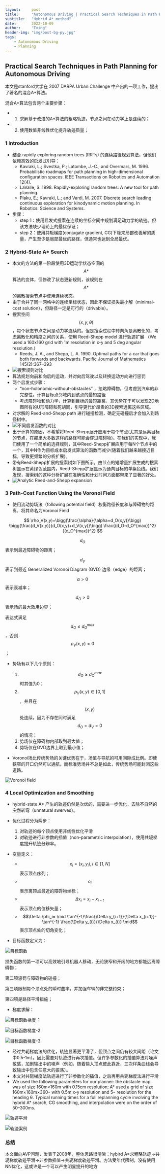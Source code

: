 ```yaml
---
layout:     post
title:      "Autonomous Driving | Practical Search Techniques in Path Planning for Autonomous Driving"
subtitle:   "Hybrid A* method"
date:       2022-10-09
author:     "Txing"
header-img: "img/post-bg-py.jpg"
tags:
    - Autonomous Driving
    - Planning
---
```


## Practical Search Techniques in Path Planning for Autonomous Driving

本文是stanford大学在 2007 DARPA Urban Challenge 中产出的一项工作，提出了著名的混合A*算法。

混合A*算法包含两个主要步骤：

- 1. 求解基于改进的A*算法的粗略轨迹，节点之间在动力学上是连续的；
- 2. 使用数值非线性优化提升轨迹质量；

### 1 Introduction

- 结合 rapidly exploring random trees (RRTs) 的连续路径规划算法，但他们依赖高效的启发式引导：
  - Kavraki, L.; Svestka, P.; Latombe, J.-C.; and Overmars, M. 1996. Probabilistic roadmaps for path planning in high-dimensional configuration spaces. IEEE Transactions on Robotics and Automation 12(4).
  - LaValle, S. 1998. Rapidly-exploring random trees: A new tool for path planning.
  - Plaku, E.; Kavraki, L.; and Vardi, M. 2007. Discrete search leading continuous exploration for kinodynamic motion planning. In Robotics: Science and Systems.
- 步骤：
  - step 1：使用启发式搜索在连续的坐标空间中规划满足动力学的轨迹。但该方法缺少理论上的最优保证；
  - step 2：使用共轭梯度(conjugate gradient, CG)下降来局部改善解的质量，产生至少是局部最优的路径，但通常也达到全局最优。

### 2 Hybrid-State A* Search

- 本文的方法的第一阶段使用3D运动学状态空间的$$A*$$算法的变体，但修改了状态更新规则，该规则在$$A*$$的离散搜索节点中使用连续状态。
- 由于合并了同一网格中的连续坐标状态，因此不保证损失最小解（minimal-cost solution），但路径一定是可行的（drivable）。
- 搜索空间$$(x, y,\theta)$$​​，每个状态节点之间是动力学连续的。但是搜索过程中转向角是离散化的，考虑离散化和精度之间的关系，使用 Reed-Shepp model  进行轨迹扩展 （We used a 160x160 grid with 1m resolution in x-y and 5 deg
  angular resolution.）
  - Reeds, J. A., and Shepp, L. A. 1990. Optimal paths for a car that goes both forwards and backwards. Pacific Journal of Mathematics 145(2):367–393
- ![搜索规则对比](https://raw.githubusercontent.com/txing-casia/txing-casia.github.io/master/img/20221011-1.jpg)
- 算法规划向前和向后的运动，并对向后驾驶以及转换运动方向进行惩罚
- 两个启发式步骤：
  - “non-holonomic-without-obstacles” ，忽略障碍物，但考虑到汽车的非完整性，计算目标点邻域内到该点的最短路径
  - 考虑障碍物和动力学，计算到目标的最短距离，其优势在于可以发现2D地图所有的U形障碍和死胡同，引导更代价昂贵的3D搜索远离这些区域。
- 对求解的 Reed-and-Shepp path 进行碰撞检测，确定无碰撞后才会加入到路径树中。
- ![不同启发函数的对比](https://raw.githubusercontent.com/txing-casia/txing-casia.github.io/master/img/20221011-2.jpg)
- 出于计算的原因，不希望将Reed-Shepp展开应用于每个节点(尤其是远离目标的节点，在那里大多数这样的路径可能会穿过障碍物)。在我们的实现中，我们使用了一个简单的选择规则，其中Reed-Shepp扩展应用于每N个节点中的一个，其中N作为目标成本启发式算法的函数而减少(随着我们越来越接近目标，导致更频繁的分析扩展)。
- 带有Reed-Shepp扩展的搜索树如下图所示。由节点的短增量扩展生成的搜索树显示在黄绿色范围内，Reed-Shepp扩展显示为通向目标的单紫色线。我们发现，搜索树的这种分析扩展在准确性和计划时间方面都带来了显著的好处。
- ![Analytic Reed-and-Shepp expansion](https://raw.githubusercontent.com/txing-casia/txing-casia.github.io/master/img/20221011-3.jpg)

### 3 Path-Cost Function Using the Voronoi Field

- 使用流动势场法（following potential field）权衡路径长度和与障碍物的距离，将其命名为Voronoi Field

$$
\rho_V(x,y)=\bigg(\frac{\alpha}{\alpha+d_O(x,y)}\bigg) \bigg(\frac{d_V(x,y)}{d_O(x,y)+d_V(x,y)}\bigg) \frac{(d_O-d_O^{max})^2}{(d_O^{max})^2}
$$

$$d_O$$ 表示到最近障碍物的距离；

$$d_V$$ 表示到最近 Generalized Voronoi Diagram (GVD) 边缘（edge）的距离；

$$\alpha > 0$$ 表示衰减率；

$$d_O>0$$ 表示场的最大效用边界；

表达式满足 $$d_O \leq d_O^{max}$$ ，否则$$\rho_V(x,y)=0$$；

- 势场有以下几个原则：
  1. $$d_O \geq d_O^{max}$$ 时其值为0；
  2. $$\rho_V(x,y)\in[0,1]$$，并且在$$(x,y)$$处连续，因为不存在同时满足$$d_O=d_V=0$$ 的情况；
  3. 势场仅在障碍物内部取到最大值；
  4. 势场仅在GVD边界上取到最小值；

- Voronoi场比传统势场的关键优势在于，场值与导航的可用间隙成比例。即使狭窄的开口仍然可以通航，而标准势场并不总是如此，传统势场可能封闭这些道路。

![Voronoi field](https://raw.githubusercontent.com/txing-casia/txing-casia.github.io/master/img/20221011-4.jpg)

### 4 Local Optimization and Smoothing

- hybrid-state A* 产生的轨迹仍然是次优的，需要进一步优化，去除不自然的突然转弯（unnatural swerves）。
- 优化过程分为两步：
  1. 对轨迹的每个顶点使用非线性优化平滑
  2. 对轨迹进行非参数的插值（non-parametric interpolation），使用共轭梯度提升轨迹分辨率。

- 变量定义：
  - $$\text{x}_i=(x_i,y_i),i\in [1,N]$$ 表示顶点序列；
  - $$\text{o}_i$$ 表示离顶点最近的障碍物坐标；
  - $$\Delta \text{x}_i=x_i-x_{i-1}$$ 表示顶点的位移矢量；
  - $$\Delta \phi_i= \mid \tan^{-1}\frac{\Delta y_{i+1}}{\Delta x_{i+1}}-\tan^{-1} \frac{\Delta y_{i}}{\Delta x_{i}} \mid$$  表示顶点处的切角变化；
- 目标函数定义为：

![目标函数](https://raw.githubusercontent.com/txing-casia/txing-casia.github.io/master/img/20221011-5.jpg)

损失函数的第一项可以高效地引导机器人移动，无论狭窄和开阔的地方都能远离障碍物；

第二项惩罚与障碍物的碰撞；

第三项限制每个顶点处的瞬时曲率，并加强车辆的非完整约束；

第四项是路径平滑措施；

- 梯度求解：

![目标函数梯度-1](https://raw.githubusercontent.com/txing-casia/txing-casia.github.io/master/img/20221011-6.jpg)

![目标函数梯度-2](https://raw.githubusercontent.com/txing-casia/txing-casia.github.io/master/img/20221011-7.jpg)

![目标函数梯度-3](https://raw.githubusercontent.com/txing-casia/txing-casia.github.io/master/img/20221011-8.jpg)

- 经过共轭梯度法的优化，轨迹显著更平滑了，但顶点之间仍有较大间距（论文中0.5-1m）。因此需要对轨迹进行再次插值。但许多参数化的插值算法对噪声敏感，加剧输出中的噪声（例如，随着输入顶点彼此靠近，三次样条曲线会导致输出中包含任意大的振荡）。
- 本文对共轭梯度法轨迹进行了非参数化的插值，之后再用共轭梯度法进行平滑
- We used the following parameters for our planner: the obstacle map was of size 160m×160m with 0.15cm resolution; A* used a grid of size 160m×160m×360◦ with 0.5m x-y resolution and 5◦ resolution for the heading θ. Typical running times for a full replanning cycle involving the hybrid A* search, CG smoothing, and interpolation were on the order of 50–300ms.

![轨迹平滑](https://raw.githubusercontent.com/txing-casia/txing-casia.github.io/master/img/20221011-9.jpg)

![轨迹案例](https://raw.githubusercontent.com/txing-casia/txing-casia.github.io/master/img/20221011-10.jpg)


### 总结

本文面向AVP问题，发表于2008年，整体思路很清晰：hybird A*求粗略轨迹->共轭梯度轨迹平滑->非参数插值->共轭梯度轨迹平滑。方法受年代限制，没有使用NN优化，这或许是一个可以产生明显提升的地方
